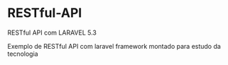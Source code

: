 # RESTful-API
RESTful API com LARAVEL 5.3

Exemplo de RESTful API com laravel framework montado para estudo da tecnologia



